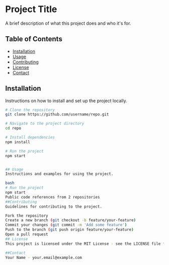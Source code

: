# Project Title

A brief description of what this project does and who it's for.

## Table of Contents

- [Installation](#installation)
- [Usage](#usage)
- [Contributing](#contributing)
- [License](#license)
- [Contact](#contact)



## Installation

Instructions on how to install and set up the project locally.

```bash
# Clone the repository
git clone https://github.com/username/repo.git

# Navigate to the project directory
cd repo

# Install dependencies
npm install

# Run the project
npm start


## Usage
Instructions and examples for using the project.

bash
# Run the project
npm start
Public code references from 2 repositories
##Contributing
Guidelines for contributing to the project.

Fork the repository
Create a new branch (git checkout -b feature/your-feature)
Commit your changes (git commit -m 'Add some feature')
Push to the branch (git push origin feature/your-feature)
Open a pull request
## License
This project is licensed under the MIT License - see the LICENSE file for details.

##Contact
Your Name - your.email@example.com



